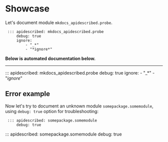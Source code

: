 # Showcase

Let's document module ``mkdocs_apidescribed.probe``.

```
 ::: apidescribed: mkdocs_apidescribed.probe
     debug: true
     ignore:
         - "_*"
         - "*ignore*"
```
**Below is automated documentation below.**

----

::: apidescribed: mkdocs_apidescribed.probe
    debug: true
    ignore:
        - "_*"
        - "*ignore*"

## Error example

Now let's try to document an unknown module ``somepackage.somemodule``,
using ``debug: true`` option for troubleshooting:

```
 ::: apidescribed: somepackage.somemodule
     debug: true
```

::: apidescribed: somepackage.somemodule
    debug: true
